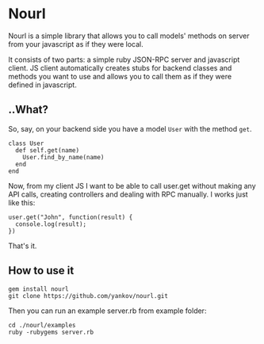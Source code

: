 Nourl
=====

Nourl is a simple library that allows you to call models' methods on server from
your javascript as if they were local. 

It consists of two parts: a simple ruby JSON-RPC server and javascript client. 
JS client automatically creates stubs for backend classes and methods you want to use and allows you to call
them as if they were defined in javascript.

..What?
-------
So, say, on your backend side you have a model `User` with the method `get`.

    class User
      def self.get(name)
        User.find_by_name(name)
      end
    end

Now, from my client JS I want to be able to call user.get without making any API calls,
creating controllers and dealing with RPC manually. I works just like this:

    user.get("John", function(result) {
      console.log(result);
    })

That's it.

How to use it
-------------

`gem install nourl`  
`git clone https://github.com/yankov/nourl.git`

Then you can run an example server.rb from example folder:

`cd ./nourl/examples`  
`ruby -rubygems server.rb`






